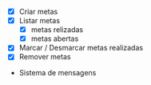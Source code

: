 - [x] Criar metas
- [x] Listar metas
    - [x] metas relizadas
    - [x] metas abertas
- [x] Marcar / Desmarcar metas realizadas
- [x] Remover metas
- Sistema de mensagens